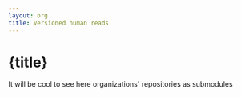 ```yaml
---
layout: org
title: Versioned human reads
---
```


# {title}

It will be cool to see here organizations' repositories as submodules 